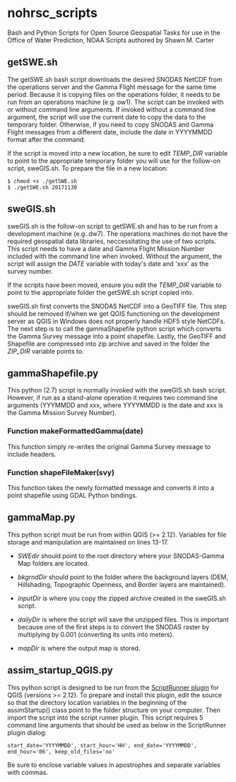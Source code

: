 # nohrsc_scripts
Bash and Python Scripts for Open Source Geospatial Tasks for use in the Office of Water Prediction, NOAA
Scripts authored by Shawn M. Carter

## getSWE.sh

The getSWE.sh bash script downloads the desired SNODAS NetCDF from the operations server and the Gamma Flight message for the same time period.  Because it is copying files on the operations folder, it needs to be run from an operations machine (e.g. ow1).  The script can be invoked with or without command line arguments.  If invoked without a command line argument, the script will use the current date to copy the data to the temporary folder.  Otherwise, if you need to copy SNODAS and Gamma Flight messages from a different date, include the date in YYYYMMDD format after the command.

If the script is moved into a new location, be sure to edit *TEMP_DIR* variable to point to the appropriate temporary folder you will use for the follow-on script, sweGIS.sh.  To prepare the file in a new location:

    $ chmod +x ./getSWE.sh
    $ ./getSWE.sh 20171130

## sweGIS.sh

sweGIS.sh is the follow-on script to getSWE.sh and has to be run from a development machine (e.g. dw7).  The operations machines do not have the required geospatial data libraries, neccessitating the use of two scripts.  This script needs to have a date and Gamma Flight Mission Number included with the command line when invoked.  Without the argument, the script will assign the *DATE* variable with today's date and 'xxx' as the survey number.

If the scripts have been moved, ensure you edit the *TEMP_DIR* variable to point to the appropriate folder the getSWE.sh script copied into.  

sweGIS.sh first converts the SNODAS NetCDF into a GeoTIFF file.  This step should be removed if/when we get QGIS functioning on the development server as QGIS in Windows does not properly handle HDF5 style NetCDFs.  The next step is to call the gammaShapefile python script which converts the Gamma Survey message into a point shapefile.  Lastly, the GeoTIFF and Shapefile are compressed into zip archive and saved in the folder the *ZIP_DIR* variable points to.

## gammaShapefile.py

This python (2.7) script is normally invoked with the sweGIS.sh bash script.  However, if run as a stand-alone operation it requires two command line arguments (YYYMMDD and xxx, where YYYYMMDD is the date and xxx is the Gamma Mission Survey Number).  

### Function makeFormattedGamma(date)

This function simply re-writes the original Gamma Survey message to include headers.  

### Function shapeFileMaker(svy)

This function takes the newly formatted message and converts it into a point shapefile using GDAL Python bindings.  

## gammaMap.py

This python script must be run from within QGIS (>= 2.12).  Variables for file storage and manipulation are maintained on lines 13-17. 
*  *SWEdir* should point to the root directory where your SNODAS-Gamma Map folders are located.  

*  *bkgrndDir* should point to the folder where the background layers (DEM, Hillshading, Topographic Openness, and Border layers are maintained).  

*  *inputDir* is where you copy the zipped archive created in the sweGIS.sh script.  

*  *dailyDir* is where the script will save the unzipped files.  This is important because one of the first steps is to convert the SNODAS raster by multiplying by 0.001 (converting its units into meters).

*  *mapDir* is where the output map is stored.  

## assim_startup_QGIS.py
This python script is designed to be run from the [ScriptRunner plugin](http://spatialgalaxy.net/2013/03/18/new-version-of-the-qgis-script-runner-plugin/) for QGIS (versions >= 2.12).  To prepare and install this plugin, edit the source so that the directory location variables in the beginning of the assimStartup() class point to the folder structure on your computer.  Then import the script into the script runner plugin.  This script requires 5 command line arguments that should be used as below in the ScriptRunner plugin dialog:

    start_date='YYYYMMDD', start_hour='HH', end_date='YYYYMMDD', end_hour='06', keep_old_files='no'
    
Be sure to enclose variable values in apostrophes and separate variables with commas.  
